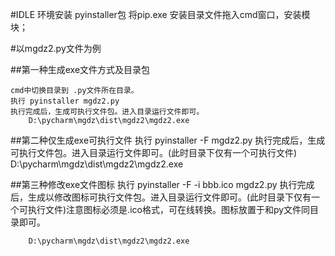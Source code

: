 
#IDLE 环境安装 pyinstaller包
 将pip.exe 安装目录文件拖入cmd窗口，安装模块；

#以mgdz2.py文件为例

##第一种生成exe文件方式及目录包

	cmd中切换目录到 .py文件所在目录。
	执行 pyinstaller mgdz2.py
	执行完成后，生成可执行文件包。进入目录运行文件即可。
		D:\pycharm\mgdz\dist\mgdz2\mgdz2.exe

##第二种仅生成exe可执行文件
	执行 pyinstaller -F mgdz2.py
	执行完成后，生成可执行文件包。进入目录运行文件即可。(此时目录下仅有一个可执行文件)
		D:\pycharm\mgdz\dist\mgdz2\mgdz2.exe

##第三种修改exe文件图标
	执行 pyinstaller -F -i bbb.ico mgdz2.py
	执行完成后，生成以修改图标可执行文件包。进入目录运行文件即可。(此时目录下仅有一个可执行文件)注意图标必须是.ico格式，可在线转换。图标放置于和py文件同目录即可。

		D:\pycharm\mgdz\dist\mgdz2\mgdz2.exe
		
